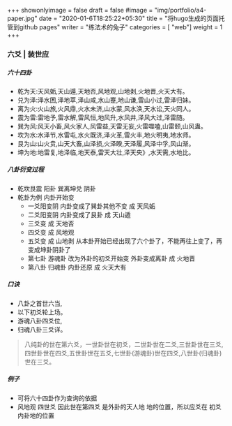 +++
showonlyimage = false
draft = false
#image = "img/portfolio/a4-paper.jpg"
date = "2020-01-6T18:25:22+05:30"
title = "将hugo生成的页面托管到github pages"
writer = "练法术的兔子"
categories = [ "web"]
weight = 1
+++

### 六爻 | 装世应
##### 六十四卦
- 乾为天:天风姤,天山遁,天地否,风地观,山地剥,火地晋,火天大有。
- 兑为泽:泽水困,泽地萃,泽山咸,水山蹇,地山谦,雷山小过,雷泽归妹。
- 离为火:火山旅,火风鼎,火水未济,山水蒙,风水涣,天水讼,天火同人。
- 震为雷:雷地予,雷水解,雷风恒,地风升,水风井,泽风大过,泽雷随。
- 巽为风:风天小畜,风火家人,风雷益,天雷无妄,火雷噬嗑,山雷颐,山风蛊。
- 坎为水:水泽节,水雷屯,水火既济,泽火革,雷火丰,地火明夷,地水师。
- 艮为山:山火贲,山天大畜,山泽损,火泽睽,天泽履,风泽中孚,风山渐。
- 坤为地:地雷复,地泽临,地天泰,雷天大壮,泽天央》,水天需,水地比。

##### 八卦衍变过程
- 乾坎艮震 阳卦 巽离坤兑 阴卦
- 乾卦为例 内卦开始变
  * 一爻阳变阴 内卦变成了巽卦其他不变 成 天风姤
  * 二爻阳变阴 内卦变成了艮卦 成 天山遁
  * 三爻变 成 天地否
  * 四爻变 成 风地观
  * 五爻变 成 山地剥 从本卦开始已经出现了六个卦了，不能再往上变了，再变成坤卦阴卦了
  * 第七卦 游魂卦 改为外卦的初爻开始变 外卦变成离卦 成 火地晋
  * 第八卦 归魂卦 内卦还原 成 火天大有

##### 口诀
- 八卦之首世六当, 
- 以下初爻轮上场。
- 游魂八卦四爻位,
- 归魂八卦三爻详。
> 八纯卦的世在第六爻，一世卦世在初爻，二世卦世在二爻,三世卦世在三爻,四世卦世在四爻,五世卦世在五爻,七世卦(游魂卦)世在四爻,八世卦(归魂卦)世在三爻。

##### 例子
- 可将六十四卦作为查询的依据
- 风地观 四世爻 因此世在第四爻 是外卦的天人地 地的位置，所以应爻在 初爻 内卦地的位置



